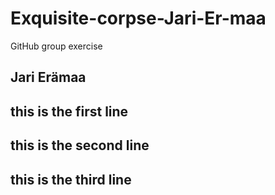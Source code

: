 # Exquisite-corpse-Jari-Er-maa
GitHub group exercise

## Jari Erämaa

## this is the first line
## this is the second line
## this is the third line



